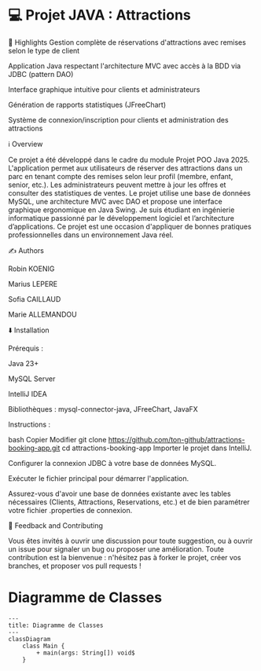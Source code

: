 # :computer: Projet JAVA : Attractions

🌟 Highlights
Gestion complète de réservations d'attractions avec remises selon le type de client

Application Java respectant l'architecture MVC avec accès à la BDD via JDBC (pattern DAO)

Interface graphique intuitive pour clients et administrateurs

Génération de rapports statistiques (JFreeChart)

Système de connexion/inscription pour clients et administration des attractions


ℹ️ Overview


Ce projet a été développé dans le cadre du module Projet POO Java 2025.
L'application permet aux utilisateurs de réserver des attractions dans un parc en tenant compte des remises selon leur profil (membre, enfant, senior, etc.).
Les administrateurs peuvent mettre à jour les offres et consulter des statistiques de ventes.
Le projet utilise une base de données MySQL, une architecture MVC avec DAO et propose une interface graphique ergonomique en Java Swing.
Je suis étudiant en ingénierie informatique passionné par le développement logiciel et l’architecture d’applications. Ce projet est une occasion d'appliquer de bonnes pratiques professionnelles dans un environnement Java réel.

✍️ Authors


Robin KOENIG

Marius LEPERE

Sofia CAILLAUD

Marie ALLEMANDOU


⬇️ Installation


Prérequis :

Java 23+

MySQL Server

IntelliJ IDEA 

Bibliothèques : mysql-connector-java, JFreeChart, JavaFX

Instructions :

bash
Copier
Modifier
git clone https://github.com/ton-github/attractions-booking-app.git
cd attractions-booking-app
Importer le projet dans IntelliJ.

Configurer la connexion JDBC à votre base de données MySQL.

Exécuter le fichier principal pour démarrer l'application.

Assurez-vous d'avoir une base de données existante avec les tables nécessaires (Clients, Attractions, Reservations, etc.) et de bien paramétrer votre fichier .properties de connexion.


💭 Feedback and Contributing

Vous êtes invités à ouvrir une discussion pour toute suggestion, ou à ouvrir un issue pour signaler un bug ou proposer une amélioration.
Toute contribution est la bienvenue : n'hésitez pas à forker le projet, créer vos branches, et proposer vos pull requests !

# Diagramme de Classes

```mermaid
---
title: Diagramme de Classes
---
classDiagram
    class Main {
        + main(args: String[]) void$
    }
```
